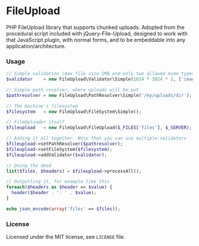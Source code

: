 FileUpload
==========

PHP FileUpload library that supports chunked uploads. Adopted from the
procedural script included with jQuery-File-Upload, designed to work
with that JavaScript plugin, with normal forms, and to be embeddable into
any application/architecture.

### Usage

```php
// Simple validation (max file size 2MB and only two allowed mime types)
$validator    = new FileUpload\Validator\Simple(1024 * 1024 * 2, ['image/png', 'image/jpg']);

// Simple path resolver, where uploads will be put
$pathresolver = new FileUpload\PathResolver\Simple('/my/uploads/dir');

// The machine's filesystem
$filesystem   = new FileUpload\FileSystem\Simple();

// FileUploader itself
$fileupload   = new FileUpload\FileUpload($_FILES['files'], $_SERVER);

// Adding it all together. Note that you can use multiple validators
$fileupload->setPathResolver($pathresolver);
$fileupload->setFileSystem($filesystem);
$fileupload->addValidator($validator);

// Doing the deed
list($files, $headers) = $fileupload->processAll();

// Outputting it, for example like this
foreach($headers as $header => $value) {
  header($header . ': ' . $value);
}

echo json_encode(array('files' => $files));
```

### License

Licensed under the MIT license, see `LICENSE` file.
